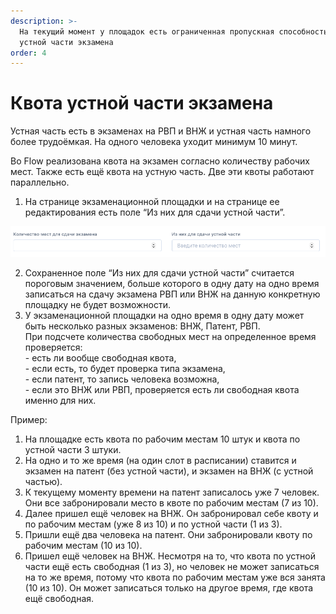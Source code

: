 ```yaml
---
description: >-
  На текущий момент у площадок есть ограниченная пропускная способность на приём
  устной части экзамена
order: 4
---
```


# Квота устной части экзамена

Устная часть есть в экзаменах на РВП и ВНЖ и устная часть намного более трудоёмкая. На одного человека уходит минимум 10 минут.

Во Flow реализована квота на экзамен согласно количеству рабочих мест. Также есть ещё квота на устную часть. Две эти квоты работают параллельно.

1. На странице экзаменационной площадки и на странице ее редактирования есть поле “Из них для сдачи устной части”.

![](<../.gitbook/assets/image (273).png>)

2. Сохраненное поле “Из них для сдачи устной части” считается пороговым значением, больше которого в одну дату на одно время записаться на сдачу экзамена РВП или ВНЖ на данную конкретную площадку не будет возможности.
3. У экзаменационной площадки на одно время в одну дату может быть несколько разных экзаменов: ВНЖ, Патент, РВП.\
   При подсчете количества свободных мест на определенное время проверяется:\
   \- есть ли вообще свободная квота,\
   \- если есть, то будет проверка типа экзамена,\
   \- если патент, то запись человека возможна,\
   \- если это ВНЖ или РВП, проверяется есть ли свободная квота именно для них.

Пример:

1. На площадке есть квота по рабочим местам 10 штук и квота по устной части 3 штуки.
2. На одно и то же время (на один слот в расписании) ставится и экзамен на патент (без устной части), и экзамен на ВНЖ (с устной частью).
3. К текущему моменту времени на патент записалось уже 7 человек. Они все забронировали место в квоте по рабочим местам (7 из 10).
4. Далее пришел ещё человек на ВНЖ. Он забронировал себе квоту и по рабочим местам (уже 8 из 10) и по устной части (1 из 3).
5. Пришли ещё два человека на патент. Они забронировали квоту по рабочим местам (10 из 10).
6. Пришел ещё человек на ВНЖ. Несмотря на то, что квота по устной части ещё есть свободная (1 из 3), но человек не может записаться на то же время, потому что квота по рабочим местам уже вся занята (10 из 10). Он может записаться только на другое время, где квота ещё свободная.